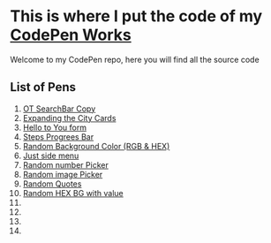 # This is where I put the code of my [CodePen Works](https://codepen.io/marffe)

Welcome to my CodePen repo, here you will find all the source code

## List of Pens

1. [OT SearchBar Copy](https://codepen.io/marffe/details/JjvOJWM)
2. [Expanding the City Cards](https://codepen.io/marffe/pen/qBYpBOj)
3. [Hello to You form](https://codepen.io/marffe/pen/yLjKgZL)
4. [Steps Progrees Bar](https://codepen.io/marffe/pen/rNvdged)
5. [Random Background Color (RGB & HEX)](https://codepen.io/marffe/pen/OJZdLwz)
6. [Just side menu](https://codepen.io/marffe/pen/qBYvJNg)
7. [Random number Picker](https://codepen.io/marffe/pen/RwyOwwo)
8. [Random image Picker](https://codepen.io/marffe/pen/ZEoZjQm)
9. [Random Quotes](https://codepen.io/marffe/pen/zYjQaER)
10. [Random HEX BG with value](https://codepen.io/marffe/pen/vYjqOWb)
11. []()
12. []()
13. []()
14. []()